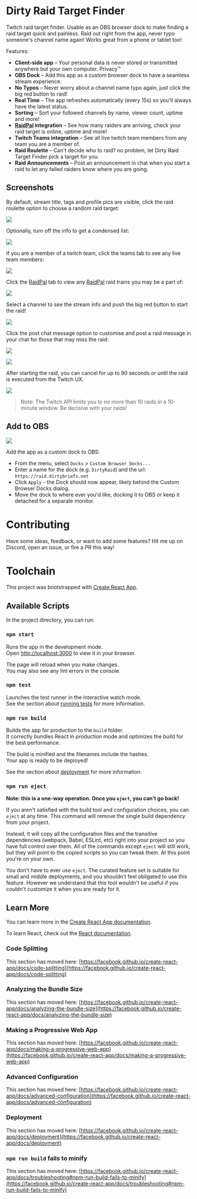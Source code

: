 # Dirty Raid Target Finder

Twitch raid target finder. Usable as an OBS browser dock to make finding a raid target
quick and painless. Raid out right from the app, never typo someone's channel name again! 
Works great from a phone or tablet too! 

Features:
- **Client-side app** – Your personal data is never stored or transmitted anywhere but your own computer. Privacy™
- **OBS Dock** – Add this app as a custom browser dock to have a seamless stream experience.
- **No Typos** – Never worry about a channel name typo again, just click the big red button to raid!
- **Real Time** – The app refreshes automatically (every 15s) so you'll always have the latest status.
- **Sorting** – Sort your followed channels by name, viewer count, uptime and more!
- **[RaidPal](https://raidpal.com/) integration** – See how many raiders are arriving, check your raid target is online, uptime and more!
- **Twitch Teams integration** – See all live twitch team members from any team you are a member of.
- **Raid Roulette** – Can't decide who to raid? no problem, let Dirty Raid Target Finder pick a target for you.
- **Raid Announcements** – Post an announcement in chat when you start a raid to let any failed raiders know where you are going.


## Screenshots

By default, stream title, tags and profile pics are visible, click the raid roulette option to choose a random raid target:

![](docs/screenshot-followed-channels.png)

Optionally, turn off the info to get a condensed list:

![](docs/screenshot-followed-channels-collapsed-view.png)

If you are a member of a twitch team, click the teams tab to see any live team members:

![](docs/screenshot-teams-tab.png)

Click the [RaidPal](https://raidpal.com/) tab to view any [RaidPal](https://raidpal.com/) raid trains you may be a part of:

![](docs/screenshot-raidpal-tab.png)

Select a channel to see the stream info and push the big red button to start the raid!

![](docs/screenshot-raid-modal.png)

Click the post chat message option to customise and post a raid message in your chat for those that may miss the raid:

![](docs/screenshot-raid-modal-with-message.png)

![](docs/screenshot-raid-announcement.png)

After starting the raid, you can cancel for up to 90 seconds or until the raid is executed from the Twitch UX.

![](docs/screenshot-cancel.png)

> Note: The Twitch API limits you to no more than 10 raids in a 10-minute window. Be decisive with your raids!

## Add to OBS
![](docs/obs-docks.gif)

Add the app as a custom dock to OBS:
- From the menu, select `Docks` > `Custom Browser Docks...`
- Enter a name for the dock (e.g. `DirtyRaid`) and the url: `https://raid.dirtybriefs.net`
- Click `Apply` - the Dock should now appear, likely behind the Custom Browser Docks dialog.
- Move the dock to where ever you'd like, docking it to OBS or keep it detached for a separate monitor.

# Contributing

Have some ideas, feedback, or want to add some features? Hit me up on Discord, open an issue, or fire a PR this way!


# Toolchain

This project was bootstrapped with [Create React App](https://github.com/facebook/create-react-app).

## Available Scripts

In the project directory, you can run:

### `npm start`

Runs the app in the development mode.\
Open [http://localhost:3000](http://localhost:3000) to view it in your browser.

The page will reload when you make changes.\
You may also see any lint errors in the console.

### `npm test`

Launches the test runner in the interactive watch mode.\
See the section about [running tests](https://facebook.github.io/create-react-app/docs/running-tests) for more information.

### `npm run build`

Builds the app for production to the `build` folder.\
It correctly bundles React in production mode and optimizes the build for the best performance.

The build is minified and the filenames include the hashes.\
Your app is ready to be deployed!

See the section about [deployment](https://facebook.github.io/create-react-app/docs/deployment) for more information.

### `npm run eject`

**Note: this is a one-way operation. Once you `eject`, you can't go back!**

If you aren't satisfied with the build tool and configuration choices, you can `eject` at any time. This command will remove the single build dependency from your project.

Instead, it will copy all the configuration files and the transitive dependencies (webpack, Babel, ESLint, etc) right into your project so you have full control over them. All of the commands except `eject` will still work, but they will point to the copied scripts so you can tweak them. At this point you're on your own.

You don't have to ever use `eject`. The curated feature set is suitable for small and middle deployments, and you shouldn't feel obligated to use this feature. However we understand that this tool wouldn't be useful if you couldn't customize it when you are ready for it.

## Learn More

You can learn more in the [Create React App documentation](https://facebook.github.io/create-react-app/docs/getting-started).

To learn React, check out the [React documentation](https://reactjs.org/).

### Code Splitting

This section has moved here: [https://facebook.github.io/create-react-app/docs/code-splitting](https://facebook.github.io/create-react-app/docs/code-splitting)

### Analyzing the Bundle Size

This section has moved here: [https://facebook.github.io/create-react-app/docs/analyzing-the-bundle-size](https://facebook.github.io/create-react-app/docs/analyzing-the-bundle-size)

### Making a Progressive Web App

This section has moved here: [https://facebook.github.io/create-react-app/docs/making-a-progressive-web-app](https://facebook.github.io/create-react-app/docs/making-a-progressive-web-app)

### Advanced Configuration

This section has moved here: [https://facebook.github.io/create-react-app/docs/advanced-configuration](https://facebook.github.io/create-react-app/docs/advanced-configuration)

### Deployment

This section has moved here: [https://facebook.github.io/create-react-app/docs/deployment](https://facebook.github.io/create-react-app/docs/deployment)

### `npm run build` fails to minify

This section has moved here: [https://facebook.github.io/create-react-app/docs/troubleshooting#npm-run-build-fails-to-minify](https://facebook.github.io/create-react-app/docs/troubleshooting#npm-run-build-fails-to-minify)
